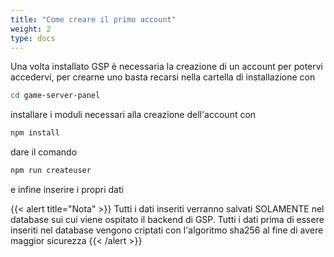 ```yaml
---
title: "Come creare il primo account"
weight: 2
type: docs
---
```


Una volta installato GSP è necessaria la creazione di un account per potervi accedervi, per crearne uno basta recarsi nella cartella di installazione con

```bash
cd game-server-panel
```

installare i moduli necessari alla creazione dell'account con 

```bash
npm install
```

dare il comando 

```bash
npm run createuser
```

e infine inserire i propri dati

{{< alert title="Nota" >}}
Tutti i dati inseriti verranno salvati SOLAMENTE nel database sui cui viene ospitato il backend di GSP.
Tutti i dati prima di essere inseriti nel database vengono criptati con l'algoritmo sha256 al fine di avere maggior sicurezza
{{< /alert >}}
